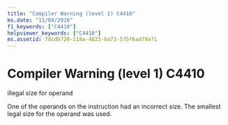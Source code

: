 ```yaml
---
title: "Compiler Warning (level 1) C4410"
ms.date: "11/04/2016"
f1_keywords: ["C4410"]
helpviewer_keywords: ["C4410"]
ms.assetid: 7dcdb720-118a-4823-ba73-575f6ad79a71
---
```

# Compiler Warning (level 1) C4410

illegal size for operand

One of the operands on the instruction had an incorrect size. The smallest legal size for the operand was used.